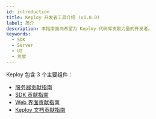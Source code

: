 ```yaml
---
id: introduction
title: Keploy 开发者工具介绍 (v1.0.0)
label: 简介
description: 本指南面向希望为 Keploy 代码库贡献力量的开发者。
keywords:
  - SDK
  - Server
  - UI
  - 贡献
---
```


Keploy 包含 3 个主要组件：

- [服务器贡献指南](/docs/1.0.0/devtools/server-contrib-guide)
- [SDK 贡献指南](/docs/1.0.0/devtools/sdk-contrib-guide)
- [Web 界面贡献指南](/docs/1.0.0/devtools/ui-contrib-guide)
- [Keploy 文档贡献指南](/docs/1.0.0/devtools/docs-contrib-guide)